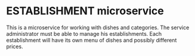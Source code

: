 # ESTABLISHMENT microservice
This is a microservice for working with dishes and categories.
The service administrator must be able to manage his establishments.
Each establishment will have its own menu of dishes and possibly different prices.
